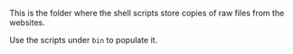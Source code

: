 This is the folder where the shell scripts store copies of raw files from the
websites.

Use the scripts under ```bin``` to populate it.

